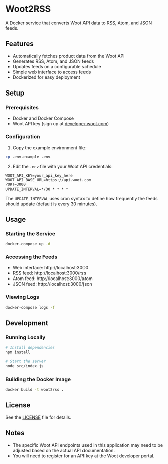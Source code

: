 # Woot2RSS

A Docker service that converts Woot API data to RSS, Atom, and JSON feeds.

## Features

- Automatically fetches product data from the Woot API
- Generates RSS, Atom, and JSON feeds
- Updates feeds on a configurable schedule
- Simple web interface to access feeds
- Dockerized for easy deployment

## Setup

### Prerequisites

- Docker and Docker Compose
- Woot API key (sign up at [developer.woot.com](https://developer.woot.com))

### Configuration

1. Copy the example environment file:

```bash
cp .env.example .env
```

2. Edit the `.env` file with your Woot API credentials:

```
WOOT_API_KEY=your_api_key_here
WOOT_API_BASE_URL=https://api.woot.com
PORT=3000
UPDATE_INTERVAL=*/30 * * * *
```

The `UPDATE_INTERVAL` uses cron syntax to define how frequently the feeds should update (default is every 30 minutes).

## Usage

### Starting the Service

```bash
docker-compose up -d
```

### Accessing the Feeds

- Web interface: http://localhost:3000
- RSS feed: http://localhost:3000/rss
- Atom feed: http://localhost:3000/atom
- JSON feed: http://localhost:3000/json

### Viewing Logs

```bash
docker-compose logs -f
```

## Development

### Running Locally

```bash
# Install dependencies
npm install

# Start the server
node src/index.js
```

### Building the Docker Image

```bash
docker build -t woot2rss .
```

## License

See the [LICENSE](LICENSE) file for details.

## Notes

- The specific Woot API endpoints used in this application may need to be adjusted based on the actual API documentation.
- You will need to register for an API key at the Woot developer portal.
